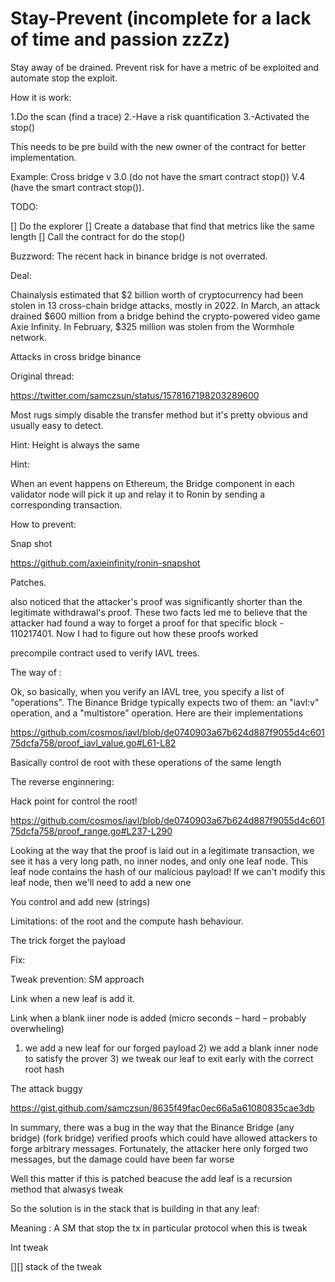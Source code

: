 # Stay-Prevent (incomplete for a lack of time and passion zzZz)

Stay away of be drained. Prevent risk for have a metric of be exploited and automate stop the exploit.

How it is work:

1.Do the scan (find a trace) 2.-Have a risk quantification 3.-Activated the stop() 

This needs to be pre build with the new owner of the contract for better implementation.


Example:
Cross bridge v 3.0 (do not have the smart contract stop()) V.4 (have the smart contract stop()).


TODO:

[] Do the explorer 
[] Create a database that find that metrics like the same length
[] Call the contract for do the stop()

Buzzword:
The recent hack in binance bridge is not overrated.

Deal:

Chainalysis estimated that $2 billion worth of cryptocurrency had been stolen in 13 cross-chain bridge attacks, mostly in 2022. In March, an attack drained $600 million from a bridge behind the crypto-powered video game Axie Infinity. In February, $325 million was stolen from the Wormhole network.

Attacks in cross bridge binance

Original thread:

https://twitter.com/samczsun/status/1578167198203289600



Most rugs simply disable the transfer method but it's pretty obvious and usually easy to detect.



Hint: Height is always the same



Hint:

When an event happens on Ethereum, the Bridge component in each validator node will pick it up and relay it to Ronin by sending a corresponding transaction.



How to prevent:

Snap shot

https://github.com/axieinfinity/ronin-snapshot



Patches.







also noticed that the attacker's proof was significantly shorter than the legitimate withdrawal's proof. These two facts led me to believe that the attacker had found a way to forget a proof for that specific block - 110217401. Now I had to figure out how these proofs worked



precompile contract used to verify IAVL trees.



The way of :

Ok, so basically, when you verify an IAVL tree, you specify a list of "operations". The Binance Bridge typically expects two of them: an "iavl:v" operation, and a "multistore" operation. Here are their implementations

https://github.com/cosmos/iavl/blob/de0740903a67b624d887f9055d4c60175dcfa758/proof_iavl_value.go#L61-L82

















Basically control de root with these operations of the same length



The reverse enginnering:

Hack point for control the root!

https://github.com/cosmos/iavl/blob/de0740903a67b624d887f9055d4c60175dcfa758/proof_range.go#L237-L290







Looking at the way that the proof is laid out in a legitimate transaction, we see it has a very long path, no inner nodes, and only one leaf node. This leaf node contains the hash of our malicious payload! If we can't modify this leaf node, then we'll need to add a new one



You control and add new (strings)

Limitations: of the root and the compute hash behaviour.







The trick forget the payload



Fix:

Tweak prevention: SM approach

Link when a new leaf is add it.

Link when a blank iiner node is added (micro seconds – hard – probably overwheling)

1) we add a new leaf for our forged payload 2) we add a blank inner node to satisfy the prover 3) we tweak our leaf to exit early with the correct root hash



The attack buggy

https://gist.github.com/samczsun/8635f49fac0ec66a5a61080835cae3db



In summary, there was a bug in the way that the Binance Bridge (any bridge) (fork bridge) verified proofs which could have allowed attackers to forge arbitrary messages. Fortunately, the attacker here only forged two messages, but the damage could have been far worse





Well this matter if this is patched beacuse the add leaf is a recursion method that alwasys tweak

So the solution is in the stack that is building in that any leaf:

Meaning : A SM that stop the tx in particular protocol when this is tweak



Int tweak

[][] stack of the  tweak 
